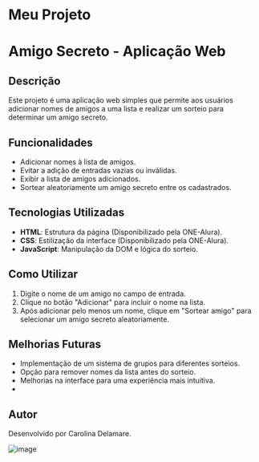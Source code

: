 # Meu Projeto
# Amigo Secreto - Aplicação Web

## Descrição
Este projeto é uma aplicação web simples que permite aos usuários adicionar nomes de amigos a uma lista e realizar um sorteio para determinar um amigo secreto.

## Funcionalidades
- Adicionar nomes à lista de amigos.
- Evitar a adição de entradas vazias ou inválidas.
- Exibir a lista de amigos adicionados.
- Sortear aleatoriamente um amigo secreto entre os cadastrados.

## Tecnologias Utilizadas
- **HTML**: Estrutura da página (Disponibilizado pela ONE-Alura).
- **CSS**: Estilização da interface (Disponibilizado pela ONE-Alura).
- **JavaScript**: Manipulação da DOM e lógica do sorteio.

## Como Utilizar
1. Digite o nome de um amigo no campo de entrada.
2. Clique no botão "Adicionar" para incluir o nome na lista.
3. Após adicionar pelo menos um nome, clique em "Sortear amigo" para selecionar um amigo secreto aleatoriamente.

## Melhorias Futuras
- Implementação de um sistema de grupos para diferentes sorteios.
- Opção para remover nomes da lista antes do sorteio.
- Melhorias na interface para uma experiência mais intuitiva.
- 

## Autor
Desenvolvido por Carolina Delamare.

![image](https://github.com/user-attachments/assets/5f64b33a-06e3-431b-a941-cca46f8c8607)

